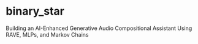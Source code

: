 # binary_star
Building an AI-Enhanced Generative Audio Compositional Assistant Using RAVE, MLPs, and Markov Chains
